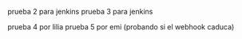  
prueba 2 para jenkins 
prueba 3 para jenkins 

prueba 4 por lilia
prueba 5 por emi (probando si el webhook caduca)
